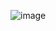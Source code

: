 ![image](https://user-images.githubusercontent.com/99963066/200721920-d9ab57a4-98b3-418b-a90b-b19722bf2175.png)
